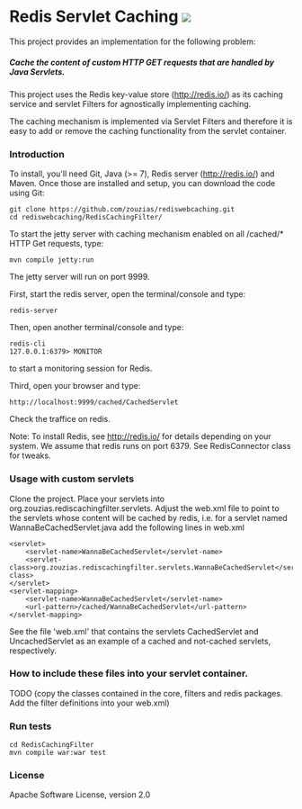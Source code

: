 # Redis Servlet Caching <a href="https://travis-ci.org/zouzias/rediswebcaching.svg?branch=master"><img src="https://travis-ci.org/zouzias/rediswebcaching.svg?branch=master"/></a>

This project provides an implementation for the following problem:

<h5> Cache the content of custom HTTP GET requests that are handled by Java Servlets.</h5>

This project uses the Redis key-value store (http://redis.io/) as its caching service and servlet Filters for agnostically implementing caching.

The caching mechanism is implemented via Servlet Filters and therefore it is easy to add or remove the caching functionality from the servlet container.

### Introduction

To install, you'll need Git, Java (>= 7), Redis server (http://redis.io/) and Maven. Once those are installed and setup, you can download the code using Git:

    git clone https://github.com/zouzias/rediswebcaching.git
    cd rediswebcaching/RedisCachingFilter/

To start the jetty server with caching mechanism enabled on all /cached/* HTTP Get requests, type:

    mvn compile jetty:run

The jetty server will run on port 9999.

First, start the redis server, open the terminal/console and type:

    redis-server
    
Then, open another terminal/console and type:

    redis-cli
    127.0.0.1:6379> MONITOR
    
to start a monitoring session for Redis.

Third, open your browser and type:

    http://localhost:9999/cached/CachedServlet
    
Check the traffice on redis.

Note: To install Redis, see http://redis.io/ for details depending on your system. We assume that redis runs on port 6379. See RedisConnector class for tweaks.

### Usage with custom servlets

Clone the project. Place your servlets into org.zouzias.rediscachingfilter.servlets. Adjust the web.xml file to point to the servlets whose content will be cached by redis, i.e. for a servlet named WannaBeCachedServlet.java add the following lines in web.xml

    <servlet>
        <servlet-name>WannaBeCachedServlet</servlet-name>
        <servlet-class>org.zouzias.rediscachingfilter.servlets.WannaBeCachedServlet</servlet-class>
    </servlet>
    <servlet-mapping>
        <servlet-name>WannaBeCachedServlet</servlet-name>
        <url-pattern>/cached/WannaBeCachedServlet</url-pattern>
    </servlet-mapping>

See the file 'web.xml' that contains the servlets CachedServlet and UncachedServlet as an example of a cached and not-cached servlets, respectively.

### How to include these files into your servlet container.

TODO (copy the classes contained in the core, filters and redis packages. Add the filter definitions into your web.xml)

### Run tests

    cd RedisCachingFilter
    mvn compile war:war test

### License

Apache Software License, version 2.0



